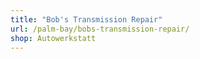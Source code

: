 ```yaml
---
title: "Bob's Transmission Repair"
url: /palm-bay/bobs-transmission-repair/
shop: Autowerkstatt
---
```

